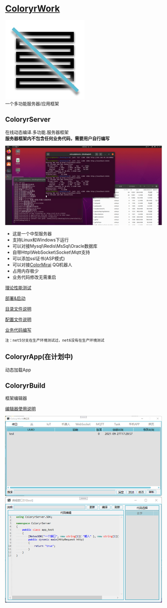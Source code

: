 # [ColoryrWork](https://github.com/Coloryr/ColoryrWork)
![ico](./ColoryrWork.png)  
一个多功能服务器/应用框架  

## ColoryrServer  
在线动态编译.多功能.服务器框架  
**服务器框架内不包含任何业务代码，需要用户自行编写**

![截图](./doc/pic/work.png)

- 这是一个中型服务器
- 支持Linux和Windows下运行
- 可以对接Mysql\Redis\MsSql\Oracle数据库
- 自带Http\WebSocket\Socket\Mqtt支持
- 可以添加ssl证书(ASP模式)
- 可以对接[ColorMirai](https://github.com/Coloryr/ColorMirai) QQ机器人
- 占用内存极少
- 业务代码修改无需重启

[理论性能测试](./doc/test.md)

[部署&启动](./doc/run.md)

[目录文件说明](./doc/dir.md)

[配置文件说明](./doc/config.md)

[业务代码编写](./doc/code.md)
```
注：net5分支在生产环境测试过，net6没有在生产环境测试
```

## ColoryrApp(在计划中)  
动态加载App

## ColoryrBuild  
框架编辑器

[编辑器使用说明](./doc/builder.md)

![截图](./doc/pic/pic6.png)
![截图](./doc/pic/pic7.png)
